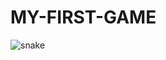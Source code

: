 # MY-FIRST-GAME
![snake](https://user-images.githubusercontent.com/71812181/105863699-29fea280-6017-11eb-98d6-0b22aa3eb3e6.jpeg)
